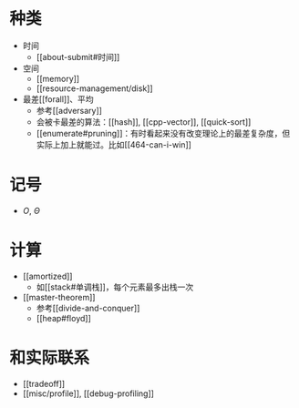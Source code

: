 # 种类
- 时间
  - [[about-submit#时间]]
- 空间
  - [[memory]]
  - [[resource-management/disk]]
- 最差[[forall]]、平均
  - 参考[[adversary]]
  - 会被卡最差的算法：[[hash]], [[cpp-vector]], [[quick-sort]]
  - [[enumerate#pruning]]：有时看起来没有改变理论上的最差复杂度，但实际上加上就能过。比如[[464-can-i-win]]
# 记号
- $O$, $\Theta$
# 计算
- [[amortized]]
  - 如[[stack#单调栈]]，每个元素最多出栈一次
- [[master-theorem]]
  - 参考[[divide-and-conquer]]
  - [[heap#floyd]]
# 和实际联系
- [[tradeoff]]
- [[misc/profile]], [[debug-profiling]]